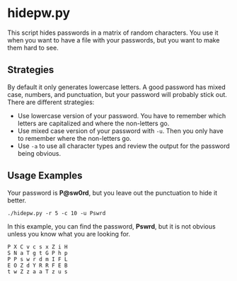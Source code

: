 # hidepw.py

This script hides passwords in a matrix of random characters. You use it when you want to have a file with your passwords, but you want to make them hard to see.

## Strategies

By default it only generates lowercase letters. A good password has mixed case, numbers, and punctuation, but your password will probably stick out. There are different strategies:

- Use lowercase version of your password. You have to remember which letters are capitalized and where the non-letters go.
- Use mixed case version of your password with `-u`. Then you only have to remember where the non-letters go.
- Use `-a` to use all character types and review the output for the password being obvious.

<!-- USAGE EXAMPLES -->
## Usage Examples

Your password is __P@sw0rd__, but you leave out the punctuation to hide it better.

`./hidepw.py -r 5 -c 10 -u Pswrd`

In this example, you can find the password, __Pswrd__, but it is not obvious unless you know what you are looking for.

	P X C v c s x Z i H
	S N a T g t G P h p
	P P s w r d m I F L
	E O Z d Y R R F E B
	t w Z z a a T z u s
